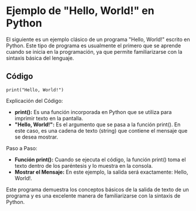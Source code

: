 # Ejemplo de "Hello, World!" en Python

El siguiente es un ejemplo clásico de un programa "Hello, World!" escrito en Python. Este tipo de programa es usualmente el primero que se aprende cuando se inicia en la programación, ya que permite familiarizarse con la sintaxis básica del lenguaje.

## Código

```
print("Hello, World!")
```


Explicación del Código:

* __print():__ Es una función incorporada en Python que se utiliza para imprimir texto en la pantalla.
* __"Hello, World!":__ Es el argumento que se pasa a la función print(). En este caso, es una cadena de texto (string) que contiene el mensaje que se desea mostrar.

Paso a Paso:

* __Función print():__ Cuando se ejecuta el código, la función print() toma el texto dentro de los paréntesis y lo muestra en la consola.
* __Mostrar el Mensaje:__ En este ejemplo, la salida será exactamente: Hello, World!.

Este programa demuestra los conceptos básicos de la salida de texto de un programa y es una excelente manera de familiarizarse con la sintaxis de Python.